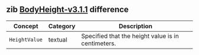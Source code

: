 ## zib [BodyHeight-v3.1.1](https://zibs.nl/wiki/BodyHeight-v3.1.1(2020EN)) difference

| Concept         | Category          | Description                             | 
|-----------------|-------------------|-----------------------------------------|
|`HeightValue` | textual | Specified that the height value is in centimeters. | 